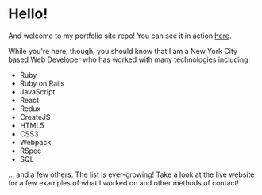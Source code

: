 # Hello!

And welcome to my portfolio site repo! You can see it in action [here](http://shahriar.nyc).

While you're here, though, you should know that I am a New York City based Web Developer who has worked with many technologies including:

- Ruby
- Ruby on Rails
- JavaScript
- React
- Redux
- CreateJS
- HTML5
- CSS3
- Webpack
- RSpec
- SQL

... and a few others. The list is ever-growing! Take a look at the live website for a few examples of what I worked on and other methods of contact!